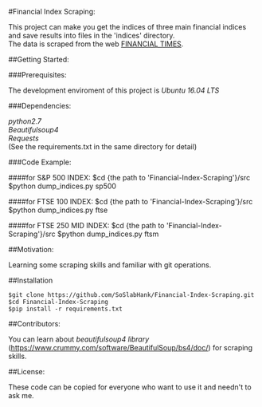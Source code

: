 #Financial Index Scraping:

This project can make you get the indices of three main financial indices and save results into files in the 'indices' directory.  
The data is scraped from the web [FINANCIAL TIMES](https://markets.ft.com/data/). 

##Getting Started:

###Prerequisites:

The development enviroment of this project is *Ubuntu 16.04 LTS*

###Dependencies:

*python2.7*  
*Beautifulsoup4*  
*Requests*  
(See the requirements.txt in the same directory for detail)

###Code Example:

####for S&P 500 INDEX:
    $cd {the path to 'Financial-Index-Scraping'}/src
    $python dump_indices.py sp500

####for FTSE 100 INDEX:
    $cd {the path to 'Financial-Index-Scraping'}/src
    $python dump_indices.py ftse

####for FTSE 250 MID INDEX:
    $cd {the path to 'Financial-Index-Scraping'}/src
    $python dump_indices.py ftsm

##Motivation:

Learning some scraping skills and familiar with git operations.

##Installation

    $git clone https://github.com/SoSlabHank/Financial-Index-Scraping.git
    $cd Financial-Index-Scraping
    $pip install -r requirements.txt

##Contributors:

You can learn about *beautifulsoup4 library* (https://www.crummy.com/software/BeautifulSoup/bs4/doc/) for scraping skills.

##License:

These code can be copied for everyone who want to use it and needn't to ask me.

